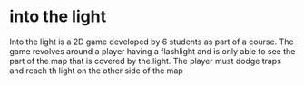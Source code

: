 # into the light
Into the light is a 2D game developed by 6 students as part of a course. The game revolves around a player having a flashlight and 
is only able to see the part of the map that is covered by the light. The player must dodge traps and reach th light
on the other side of the map
